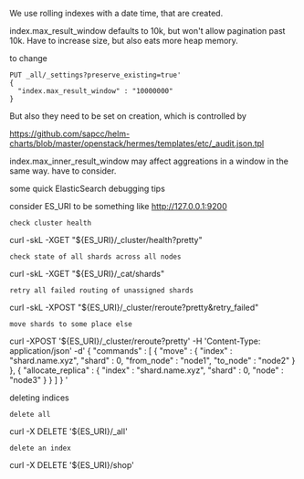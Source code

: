 We use rolling indexes with a date time, that are created.

index.max_result_window defaults to 10k, but won't allow pagination past 10k. Have to increase size, but also eats more heap memory.

to change
```
PUT _all/_settings?preserve_existing=true'
{
  "index.max_result_window" : "10000000"
}
```

But also they need to be set on creation, which is controlled by 

https://github.com/sapcc/helm-charts/blob/master/openstack/hermes/templates/etc/_audit.json.tpl

index.max_inner_result_window may affect aggreations in a window in the same way. have to consider.


some quick ElasticSearch debugging tips

consider ES_URI to be something like http://127.0.0.1:9200

    check cluster health

curl -skL -XGET "${ES_URI}/_cluster/health?pretty"

    check state of all shards across all nodes

curl -skL -XGET "${ES_URI}/_cat/shards"

    retry all failed routing of unassigned shards

curl -skL -XPOST "${ES_URI}/_cluster/reroute?pretty&retry_failed"

    move shards to some place else

curl -XPOST '${ES_URI}/_cluster/reroute?pretty' -H 'Content-Type: application/json' -d'
{
    "commands" : [
        {
            "move" : {
                "index" : "shard.name.xyz",
                "shard" : 0,
                "from_node" : "node1",
                "to_node" : "node2"
            }
        },
        {
          "allocate_replica" : {
                "index" : "shard.name.xyz",
                "shard" : 0,
                "node" : "node3"
          }
        }
    ]
}
'

deleting indices

    delete all

curl -X DELETE '${ES_URI}/_all'

    delete an index

curl -X DELETE '${ES_URI}/shop'
